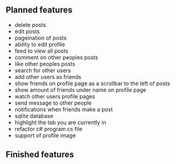## Planned features
- delete posts
- edit posts
- pageination of posts
- ability to edit profile
- feed to view all posts
- comment on other peoples posts
- like other peoples posts
- search for other users
- add other users as friends
- show friends on profile page as a scrollbar to the left of posts
- show amount of friends under name on profile page
- watch other users profile pages
- send message to other people
- notifications when friends make a post
- sqlite database
- highlight the tab you are currently in
- refactor c# program.cs file
- support of profile image

## Finished features